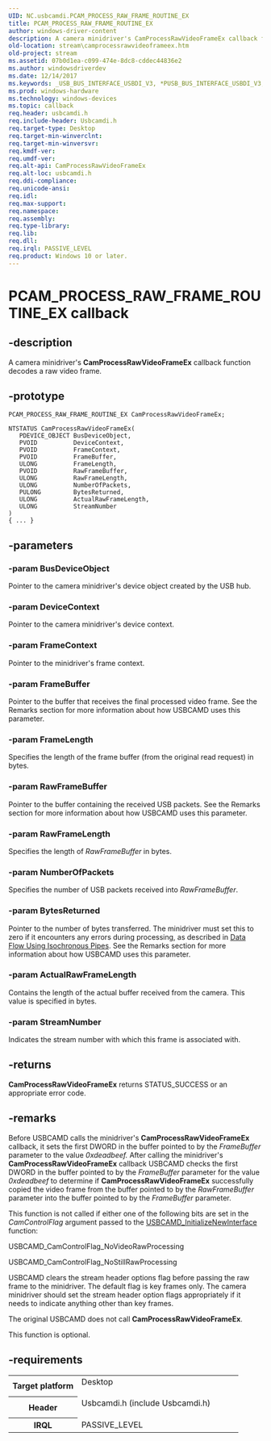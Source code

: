 ```yaml
---
UID: NC.usbcamdi.PCAM_PROCESS_RAW_FRAME_ROUTINE_EX
title: PCAM_PROCESS_RAW_FRAME_ROUTINE_EX
author: windows-driver-content
description: A camera minidriver's CamProcessRawVideoFrameEx callback function decodes a raw video frame.
old-location: stream\camprocessrawvideoframeex.htm
old-project: stream
ms.assetid: 07b0d1ea-c099-474e-8dc8-cddec44836e2
ms.author: windowsdriverdev
ms.date: 12/14/2017
ms.keywords: _USB_BUS_INTERFACE_USBDI_V3, *PUSB_BUS_INTERFACE_USBDI_V3, PUSB_BUS_INTERFACE_USBDI_V3, USB_BUS_INTERFACE_USBDI_V3
ms.prod: windows-hardware
ms.technology: windows-devices
ms.topic: callback
req.header: usbcamdi.h
req.include-header: Usbcamdi.h
req.target-type: Desktop
req.target-min-winverclnt: 
req.target-min-winversvr: 
req.kmdf-ver: 
req.umdf-ver: 
req.alt-api: CamProcessRawVideoFrameEx
req.alt-loc: usbcamdi.h
req.ddi-compliance: 
req.unicode-ansi: 
req.idl: 
req.max-support: 
req.namespace: 
req.assembly: 
req.type-library: 
req.lib: 
req.dll: 
req.irql: PASSIVE_LEVEL
req.product: Windows 10 or later.
---
```


# PCAM_PROCESS_RAW_FRAME_ROUTINE_EX callback



## -description
A camera minidriver's <b>CamProcessRawVideoFrameEx</b> callback function decodes a raw video frame.



## -prototype

````
PCAM_PROCESS_RAW_FRAME_ROUTINE_EX CamProcessRawVideoFrameEx;

NTSTATUS CamProcessRawVideoFrameEx(
   PDEVICE_OBJECT BusDeviceObject,
   PVOID          DeviceContext,
   PVOID          FrameContext,
   PVOID          FrameBuffer,
   ULONG          FrameLength,
   PVOID          RawFrameBuffer,
   ULONG          RawFrameLength,
   ULONG          NumberOfPackets,
   PULONG         BytesReturned,
   ULONG          ActualRawFrameLength,
   ULONG          StreamNumber
)
{ ... }
````


## -parameters

### -param BusDeviceObject 

Pointer to the camera minidriver's device object created by the USB hub.


### -param DeviceContext 

Pointer to the camera minidriver's device context.


### -param FrameContext 

Pointer to the minidriver's frame context.


### -param FrameBuffer 

Pointer to the buffer that receives the final processed video frame. See the Remarks section for more information about how USBCAMD uses this parameter.


### -param FrameLength 

Specifies the length of the frame buffer (from the original read request) in bytes.


### -param RawFrameBuffer 

Pointer to the buffer containing the received USB packets. See the Remarks section for more information about how USBCAMD uses this parameter.


### -param RawFrameLength 

Specifies the length of <i>RawFrameBuffer</i> in bytes.


### -param NumberOfPackets 

Specifies the number of USB packets received into <i>RawFrameBuffer</i>.


### -param BytesReturned 

Pointer to the number of bytes transferred. The minidriver must set this to zero if it encounters any errors during processing, as described in <a href="https://msdn.microsoft.com/a66f4191-53ce-4ca2-aae7-8fb24a1a9a16">Data Flow Using Isochronous Pipes</a>. See the Remarks section for more information about how USBCAMD uses this parameter.


### -param ActualRawFrameLength 

Contains the length of the actual buffer received from the camera. This value is specified in bytes.


### -param StreamNumber 

Indicates the stream number with which this frame is associated with.


## -returns
<b>CamProcessRawVideoFrameEx</b> returns STATUS_SUCCESS or an appropriate error code.


## -remarks
Before USBCAMD calls the minidriver's <b>CamProcessRawVideoFrameEx</b> callback, it sets the first DWORD in the buffer pointed to by the <i>FrameBuffer</i> parameter to the value <i>0xdeadbeef.</i> After calling the minidriver's <b>CamProcessRawVideoFrameEx</b> callback USBCAMD checks the first DWORD in the buffer pointed to by the <i>FrameBuffer</i> parameter for the value <i>0xdeadbeef</i> to determine if <b>CamProcessRawVideoFrameEx</b> successfully copied the video frame from the buffer pointed to by the <i>RawFrameBuffer</i> parameter into the buffer pointed to by the <i>FrameBuffer</i> parameter.

This function is not called if either one of the following bits are set in the <i>CamControlFlag</i> argument passed to the <a href="stream.usbcamd_initializenewinterface">USBCAMD_InitializeNewInterface</a> function:

USBCAMD_CamControlFlag_NoVideoRawProcessing

USBCAMD_CamControlFlag_NoStillRawProcessing

USBCAMD clears the stream header options flag before passing the raw frame to the minidriver. The default flag is key frames only. The camera minidriver should set the stream header option flags appropriately if it needs to indicate anything other than key frames.

The original USBCAMD does not call <b>CamProcessRawVideoFrameEx</b>.

This function is optional.


## -requirements
<table>
<tr>
<th width="30%">
Target platform

</th>
<td width="70%">
<dl>
<dt>Desktop</dt>
</dl>
</td>
</tr>
<tr>
<th width="30%">
Header

</th>
<td width="70%">
<dl>
<dt>Usbcamdi.h (include Usbcamdi.h)</dt>
</dl>
</td>
</tr>
<tr>
<th width="30%">
IRQL

</th>
<td width="70%">
PASSIVE_LEVEL

</td>
</tr>
</table>